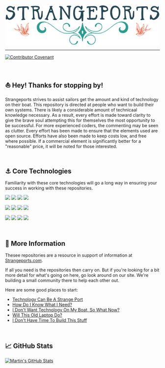 <!-- With much appreciation to Martin Heinz, this GitHub Profile README was heavily influenced by the article at https://towardsdatascience.com/build-a-stunning-readme-for-your-github-profile-9b80434fe5d7 -->


<a href="https://strangeports.com"><p align="center"><img width="500" src="strangeports-logo-retina.png" alt="Strangeports Logo"></a>

<HR>

  [![Contributor Covenant](https://img.shields.io/badge/Contributor%20Covenant-2.1-4baaaa.svg)](code_of_conduct.md)

<BR>  
  
## &#x26f5; Hey! Thanks for stopping by!
Strangeports strives to assist sailors get the amount and kind of technology on their boat. This repository is directed at people who want to build their own systems. 
There is likely a considerable amount of technicaal knowledge necessary. As a result, every effort is made toward clarity to give the brave soul attempting this for themselves
the most opportunity to be successful. For more experienced coders, the commenting may be seen as clutter. Every effort has been made to ensure that the elements used are open source.
Efforts have also been made to keep costs low, and free where possible. If a commercial element is significantly better for a "reasonable" price, it will be noted for those interested.  

<BR>
  
## &#x2693; Core Technologies
Familiarity with these core technologies will go a long way in ensuring your success in working with these repositories. 
  
![](https://img.shields.io/badge/Hardware-Raspberry_Pi-informational?style=for-the-badge&logo=raspberrypi&logoColor=white&color=2a9d8f)
![](https://img.shields.io/badge/OS-Debian-informational?style=for-the-badge&logo=debian&logoColor=white&color=2a9d8f)
![](https://img.shields.io/badge/OS-Ubuntu-informational?style=for-the-badge&logo=ubuntu&logoColor=white&color=2a9d8f)
![](https://img.shields.io/badge/Hypervisor-Proxmox-informational?style=for-the-badge&logo=proxmox&logoColor=white&color=2a9d8f)
  
  
![](https://img.shields.io/badge/Tools-Docker-informational?style=for-the-badge&logo=docker&logoColor=white&color=2a9d8f)
![](https://img.shields.io/badge/Tools-Kubernetes-informational?style=for-the-badge&logo=kubernetes&logoColor=white&color=2a9d8f)
![](https://img.shields.io/badge/Tools-Cloudflare-informational?style=for-the-badge&logo=cloudflare&logoColor=white&color=2a9d8f)
![](https://img.shields.io/badge/Tools-Visual_Studio_Code-informational?style=for-the-badge&logo=visualstudiocode&logoColor=white&color=2a9d8f)
  
![](https://img.shields.io/badge/Package-Helm-informational?style=for-the-badge&logo=helm&logoColor=white&color=2a9d8f)
![](https://img.shields.io/badge/IAC-Terraform-informational?style=for-the-badge&logo=terraform&logoColor=white&color=2a9d8f)
![](https://img.shields.io/badge/Automation-Ansible-informational?style=for-the-badge&logo=ansible&logoColor=white&color=2a9d8f)
![](https://img.shields.io/badge/Images-Packer-informational?style=for-the-badge&logo=packer&logoColor=white&color=2a9d8f)


<BR>
  
## &#x1f30a; More Information

Thesee repositories are a resource in support of information at [Strangeports.com](https://strangeports.com/). 

If all you need is the repositories then carry on.
  But if you're looking for a bit more detail for what's going on here, go look around on our site. 
  We're building a small community there to help each other out.

Here are some good places to start:

<!--- BLOG-POST-LIST:START --->
- [Technology Can Be A Strange Port](https://strangeports.com)
- [How Do I Know What I Need?](https://strangeports.com)
- [I Don't Want Technology On My Boat, So What Now?](https://strangeports.com)
- [Will This Old Laptop Do?](https://strangeports.com)
- [I Don't Have Time To Build This Stuff](https://strangeports.com)
<!--- BLOG-POST-LIST:END --->

<BR>
  
## &#x1f4c8; GitHub Stats
<a href="https://github.com/strangeports/strangeports">
  <img align="center" src="https://github-readme-stats.vercel.app/api?username=strangeports&show_icons=true&line_height=27&count_private=true&title_color=ffffff&text_color=c9cacc&icon_color=2bbc8a&bg_color=1d1f21" alt="Martin's GitHub Stats" />
</a>
<!--- <a href="https://github.com/strangeports/strangeports">
  <img align="center" src="https://github-readme-stats.vercel.app/api/top-langs/?username=strangeports&hide=java,html,tex&title_color=ffffff&text_color=c9cacc&icon_color=2bbc8a&bg_color=1d1f21&langs_count=3" />
</a> --->


<!--- <a href="https://github.com/strangeports/<project-name>">
  <img align="center" src="https://github-readme-stats.vercel.app/api/pin/?username=strangeports&repo=<repo-project-name>&title_color=ffffff&text_color=c9cacc&icon_color=2bbc8a&bg_color=1d1f21" />
</a> --->


<!--- <a href="https://github.com/strangeports/<project-name>">
  <img align="center" src="https://github-readme-stats.vercel.app/api/pin/?username=strangeports&repo=<repo-project-name>&title_color=ffffff&text_color=c9cacc&icon_color=2bbc8a&bg_color=1d1f21" />
</a> --->


<!--- Additional Resources used and Thanks --->
<!--- The Heading Icons came from here: https://www.codetable.net/unicodecharacters --->
